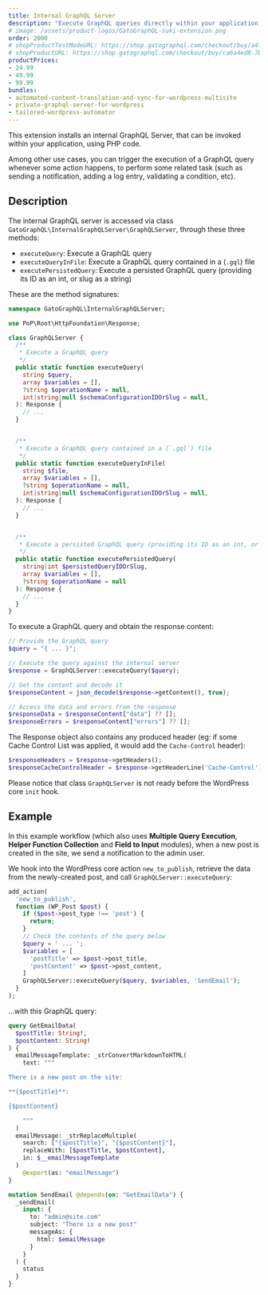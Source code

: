 ```yaml
---
title: Internal GraphQL Server
description: "Execute GraphQL queries directly within your application, using PHP code."
# image: /assets/product-logos/GatoGraphQL-suki-extension.png
order: 2000
# shopProductTestModeURL: https://shop.gatographql.com/checkout/buy/a4f45a5c-d318-442a-929e-0feb2109cb33
# shopProductURL: https://shop.gatographql.com/checkout/buy/ca6a4ed8-78e8-4d29-bb59-1b93471f9b1e
productPrices:
- 24.99
- 49.99
- 99.99
bundles:
- automated-content-translation-and-sync-for-wordpress-multisite
- private-graphql-server-for-wordpress
- tailored-wordpress-automator
---
```


This extension installs an internal GraphQL Server, that can be invoked within your application, using PHP code.

Among other use cases, you can trigger the execution of a GraphQL query whenever some action happens, to perform some related task (such as sending a notification, adding a log entry, validating a condition, etc).

## Description

The internal GraphQL server is accessed via class `GatoGraphQL\InternalGraphQLServer\GraphQLServer`, through these three methods:

- `executeQuery`: Execute a GraphQL query
- `executeQueryInFile`: Execute a GraphQL query contained in a (`.gql`) file
- `executePersistedQuery`: Execute a persisted GraphQL query (providing its ID as an int, or slug as a string)

These are the method signatures:

```php
namespace GatoGraphQL\InternalGraphQLServer;

use PoP\Root\HttpFoundation\Response;

class GraphQLServer {
  /**
   * Execute a GraphQL query
   */
  public static function executeQuery(
    string $query,
    array $variables = [],
    ?string $operationName = null,
    int|string|null $schemaConfigurationIDOrSlug = null,
  ): Response {
    // ...
  }


  /**
   * Execute a GraphQL query contained in a (`.gql`) file
   */
  public static function executeQueryInFile(
    string $file,
    array $variables = [],
    ?string $operationName = null,
    int|string|null $schemaConfigurationIDOrSlug = null,
  ): Response {
    // ...
  }


  /**
   * Execute a persisted GraphQL query (providing its ID as an int, or slug as a string)
   */
  public static function executePersistedQuery(
    string|int $persistedQueryIDOrSlug,
    array $variables = [],
    ?string $operationName = null
  ): Response {
    // ...
  }
}
```

To execute a GraphQL query and obtain the response content:

```php
// Provide the GraphQL query
$query = "{ ... }";

// Execute the query against the internal server
$response = GraphQLServer::executeQuery($query);

// Get the content and decode it
$responseContent = json_decode($response->getContent(), true);

// Access the data and errors from the response
$responseData = $responseContent["data"] ?? [];
$responseErrors = $responseContent["errors"] ?? [];
```

The Response object also contains any produced header (eg: if some Cache Control List was applied, it would add the `Cache-Control` header):

```php
$responseHeaders = $response->getHeaders();
$responseCacheControlHeader = $response->getHeaderLine('Cache-Control');
```

Please notice that class `GraphQLServer` is not ready before the WordPress core `init` hook.

<!-- ## Schema Configuration

The internal GraphQL Server applies the Schema Configuration selected in the Settings page, under tab "Internal GraphQL Server".

![Configuring the Internal GraphQL Server in the Settings](/assets/extensions/upstream-pro/settings-schema-configuration-for-internal-graphql-server.png "Configuring the Internal GraphQL Server in the Settings")

This configuration also applies whenever the query executed against the internal GraphQL server was triggered by some other GraphQL query while being resolved in an endpoint with a different configuration (such as the public endpoint `graphql/`).

For instance, let's say that we have configured the single endpoint `graphql/` to apply an Access Control List to validate users by IP, and we execute mutation `createPost` against this endpoint:

```graphql
mutation {
  createPost(input: {...}) {
    # ...
  }
}
```

As such, only visitors from that IP will be able to execute this mutation.

Then there is a hook on `publish_post` that executes some query against the internal GraphQL server (eg: to send a notification to the site admin):

```php
add_action(
  "publish_post",
  fn (int $post_id) => GraphQLServer::executeQuery("...", ["postID" => $post_id])
);
```

This GraphQL query will be resolved using the schema configuration applied to the internal GraphQL server, and not to the single endpoint `graphql/`.

As a result, the validation by user IP will not take place (that is, unless that Access Control List was also applied to the internal GraphQL server). -->

## Example

In this example workflow (which also uses **Multiple Query Execution**, **Helper Function Collection** and **Field to Input** modules), when a new post is created in the site, we send a notification to the admin user.

We hook into the WordPress core action `new_to_publish`, retrieve the data from the newly-created post, and call `GraphQLServer::executeQuery`:

```php
add_action(
  'new_to_publish',
  function (WP_Post $post) {
    if ($post->post_type !== 'post') {
      return;
    }
    // Check the contents of the query below
    $query = ' ... ';
    $variables = [
      'postTitle' => $post->post_title,
      'postContent' => $post->post_content,
    ]
    GraphQLServer::executeQuery($query, $variables, 'SendEmail');
  }
);
```

...with this GraphQL query:

```graphql
query GetEmailData(
  $postTitle: String!,
  $postContent: String!
) {
  emailMessageTemplate: _strConvertMarkdownToHTML(
    text: """

There is a new post on the site: 

**{$postTitle}**:

{$postContent}

    """
  )
  emailMessage: _strReplaceMultiple(
    search: ["{$postTitle}", "{$postContent}"],
    replaceWith: [$postTitle, $postContent],
    in: $__emailMessageTemplate
  )
    @export(as: "emailMessage")
}

mutation SendEmail @depends(on: "GetEmailData") {
  _sendEmail(
    input: {
      to: "admin@site.com"
      subject: "There is a new post"
      messageAs: {
        html: $emailMessage
      }
    }
  ) {
    status
  }
}
```

<!-- ## Bundles including extension

- [“All in One Toolbox for WordPress” Bundle](../../bundles/all-in-one-toolbox-for-wordpress)
- [“Tailored WordPress Automator” Bundle](../../bundles/tailored-wordpress-automator) -->

<!-- ## Tutorial lessons referencing extension

- [Sending a notification when there is a new post](../../tutorial/sending-a-notification-when-there-is-a-new-post)
- [Sending a daily summary of activity](../../tutorial/sending-a-daily-summary-of-activity)
- [Automatically adding a mandatory block](../../tutorial/automatically-adding-a-mandatory-block) -->
